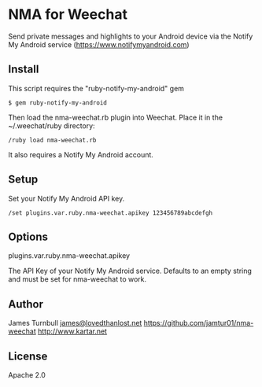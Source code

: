 NMA for Weechat
===============

Send private messages and highlights to your Android device via
the Notify My Android service (https://www.notifymyandroid.com)

Install
-------

This script requires the "ruby-notify-my-android" gem

    $ gem ruby-notify-my-android

Then load the nma-weechat.rb plugin into Weechat. Place it in the
~/.weechat/ruby directory:

    /ruby load nma-weechat.rb

It also requires a Notify My Android account.

Setup
-----

Set your Notify My Android API key.

    /set plugins.var.ruby.nma-weechat.apikey 123456789abcdefgh

Options
-------

plugins.var.ruby.nma-weechat.apikey

The API Key of your Notify My Android service.
Defaults to an empty string and must be set for nma-weechat to work.

Author
------

James Turnbull <james@lovedthanlost.net>
https://github.com/jamtur01/nma-weechat
http://www.kartar.net

License
-------

Apache 2.0

